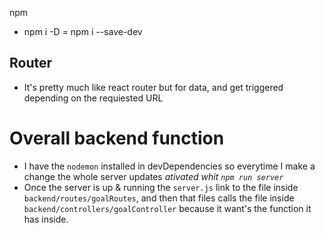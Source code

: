npm 
- npm i -D = npm i --save-dev

## Router
- It's pretty much like react router but for data, and get triggered depending on the requiested URL

# Overall backend function 
- I have the `nodemon` installed in devDependencies so everytime I make a change the whole server updates *ativated whit `npm run server`*
- Once the server is up & running the `server.js` link to the file inside `backend/routes/goalRoutes`, and then that files calls the file inside `backend/controllers/goalController` because it want's the function it has inside.